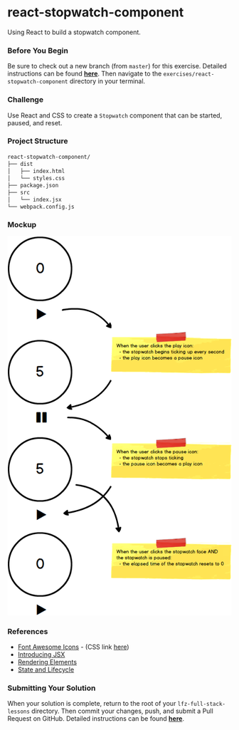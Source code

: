 # react-stopwatch-component

Using React to build a stopwatch component.

### Before You Begin

Be sure to check out a new branch (from `master`) for this exercise. Detailed instructions can be found [**here**](../../guides/before-each-exercise.md). Then navigate to the `exercises/react-stopwatch-component` directory in your terminal.

### Challenge

Use React and CSS to create a `Stopwatch` component that can be started, paused, and reset.

### Project Structure

```shell
react-stopwatch-component/
├── dist
│   ├── index.html
│   └── styles.css
├── package.json
├── src
│   └── index.jsx
└── webpack.config.js
```

### Mockup

<p align="center">
  <img src="stopwatch.png"/>
</p>

### References

- [Font Awesome Icons](https://fontawesome.com/icons?d=gallery) - (CSS link [here](https://cdnjs.cloudflare.com/ajax/libs/font-awesome/5.9.0/css/all.css))
- [Introducing JSX](https://reactjs.org/docs/introducing-jsx.html)
- [Rendering Elements](https://reactjs.org/docs/rendering-elements.html)
- [State and Lifecycle](https://reactjs.org/docs/state-and-lifecycle.html)

### Submitting Your Solution

When your solution is complete, return to the root of your `lfz-full-stack-lessons` directory. Then commit your changes, push, and submit a Pull Request on GitHub. Detailed instructions can be found [**here**](../../guides/after-each-exercise.md).

